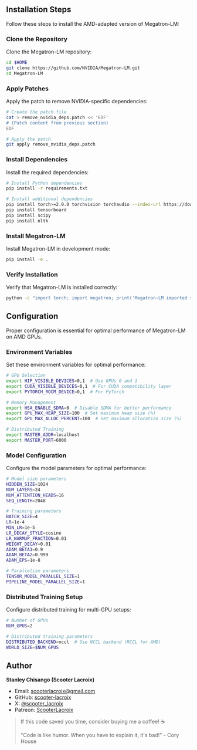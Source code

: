 ## Installation Steps

Follow these steps to install the AMD-adapted version of Megatron-LM:

### Clone the Repository

Clone the Megatron-LM repository:

```bash
cd $HOME
git clone https://github.com/NVIDIA/Megatron-LM.git
cd Megatron-LM
```

### Apply Patches

Apply the patch to remove NVIDIA-specific dependencies:

```bash
# Create the patch file
cat > remove_nvidia_deps.patch << 'EOF'
# (Patch content from previous section)
EOF

# Apply the patch
git apply remove_nvidia_deps.patch
```

### Install Dependencies

Install the required dependencies:

```bash
# Install Python dependencies
pip install -r requirements.txt

# Install additional dependencies
pip install torch>=2.0.0 torchvision torchaudio --index-url https://download.pytorch.org/whl/rocm6.2
pip install tensorboard
pip install scipy
pip install nltk
```

### Install Megatron-LM

Install Megatron-LM in development mode:

```bash
pip install -e .
```

### Verify Installation

Verify that Megatron-LM is installed correctly:

```bash
python -c "import torch; import megatron; print('Megatron-LM imported successfully')"
```

## Configuration

Proper configuration is essential for optimal performance of Megatron-LM on AMD GPUs.

### Environment Variables

Set these environment variables for optimal performance:

```bash
# GPU Selection
export HIP_VISIBLE_DEVICES=0,1  # Use GPUs 0 and 1
export CUDA_VISIBLE_DEVICES=0,1  # For CUDA compatibility layer
export PYTORCH_ROCM_DEVICE=0,1  # For PyTorch

# Memory Management
export HSA_ENABLE_SDMA=0  # Disable SDMA for better performance
export GPU_MAX_HEAP_SIZE=100  # Set maximum heap size (%)
export GPU_MAX_ALLOC_PERCENT=100  # Set maximum allocation size (%)

# Distributed Training
export MASTER_ADDR=localhost
export MASTER_PORT=6000
```

### Model Configuration

Configure the model parameters for optimal performance:

```bash
# Model size parameters
HIDDEN_SIZE=1024
NUM_LAYERS=24
NUM_ATTENTION_HEADS=16
SEQ_LENGTH=2048

# Training parameters
BATCH_SIZE=4
LR=1e-4
MIN_LR=1e-5
LR_DECAY_STYLE=cosine
LR_WARMUP_FRACTION=0.01
WEIGHT_DECAY=0.01
ADAM_BETA1=0.9
ADAM_BETA2=0.999
ADAM_EPS=1e-8

# Parallelism parameters
TENSOR_MODEL_PARALLEL_SIZE=1
PIPELINE_MODEL_PARALLEL_SIZE=1
```

### Distributed Training Setup

Configure distributed training for multi-GPU setups:

```bash
# Number of GPUs
NUM_GPUS=2

# Distributed training parameters
DISTRIBUTED_BACKEND=nccl  # Use NCCL backend (RCCL for AMD)
WORLD_SIZE=$NUM_GPUS
```


## Author

**Stanley Chisango (Scooter Lacroix)**

- Email: scooterlacroix@gmail.com
- GitHub: [scooter-lacroix](https://github.com/scooter-lacroix)
- X: [@scooter_lacroix](https://x.com/scooter_lacroix)
- Patreon: [ScooterLacroix](https://patreon.com/ScooterLacroix)

> If this code saved you time, consider buying me a coffee! ☕
> 
> "Code is like humor. When you have to explain it, it's bad!" - Cory House

